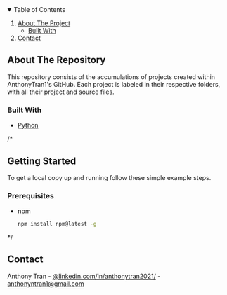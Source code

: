 <!-- TABLE OF CONTENTS -->
<details open="open">
  <summary>Table of Contents</summary>
  <ol>
    <li>
      <a href="#about-the-project">About The Project</a>
      <ul>
        <li><a href="#built-with">Built With</a></li>
      </ul>
    </li>
    <li><a href="#contact">Contact</a></li>
  </ol>
</details>

## About The Repository

This repository consists of the accumulations of projects created within AnthonyTran1's GitHub. Each project is labeled in their respective folders, with all their project and source files.

### Built With

* [Python](https://www.python.org/)


/*
<!-- GETTING STARTED -->
## Getting Started

To get a local copy up and running follow these simple example steps.

### Prerequisites

* npm
  ```sh
  npm install npm@latest -g
  ```
*/
<!-- CONTACT -->
## Contact

Anthony Tran - [@linkedin.com/in/anthonytran2021/](https://www.linkedin.com/in/anthonytran2021/) - anthonyntran1@gmail.com
